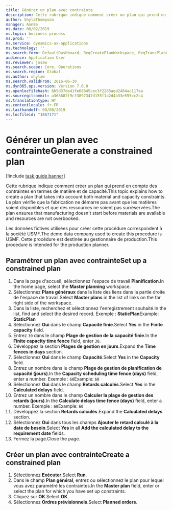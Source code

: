 ```yaml
---
title: Générer un plan avec contrainte
description: Cette rubrique indique comment créer un plan qui prend en compte des contraintes en termes de matière et de capacité.
author: ShylaThompson
manager: AnnBe
ms.date: 08/02/2019
ms.topic: business-process
ms.prod: ''
ms.service: dynamics-ax-applications
ms.technology: ''
ms.search.form: DefaultDashboard, ReqCreatePlanWorkspace, ReqTransPlanCard, ReqPlanSched
audience: Application User
ms.reviewer: josaw
ms.search.scope: Core, Operations
ms.search.region: Global
ms.author: shylaw
ms.search.validFrom: 2016-06-30
ms.dyn365.ops.version: Version 7.0.0
ms.openlocfilehash: 6b5d37de41fe68845cec3f2285aed2484ac117aa
ms.sourcegitcommit: a368682f9cf3897347d155f1a2d4b33e555cc2c4
ms.translationtype: HT
ms.contentlocale: fr-FR
ms.lasthandoff: 08/08/2019
ms.locfileid: "1867171"
---
```

# <a name="generate-a-constrained-plan"></a><span data-ttu-id="d52f1-103">Générer un plan avec contrainte</span><span class="sxs-lookup"><span data-stu-id="d52f1-103">Generate a constrained plan</span></span>

[!include [task guide banner](../../includes/task-guide-banner.md)]

<span data-ttu-id="d52f1-104">Cette rubrique indique comment créer un plan qui prend en compte des contraintes en termes de matière et de capacité.</span><span class="sxs-lookup"><span data-stu-id="d52f1-104">This topic explains how to create a plan that takes into account both material and capacity constraints.</span></span> <span data-ttu-id="d52f1-105">Le plan vérifie que la fabrication ne démarre pas avant que les matières soient disponibles et que des ressources ne soient pas surréservées.</span><span class="sxs-lookup"><span data-stu-id="d52f1-105">The plan ensures that manufacturing doesn't start before materials are available and resources are not overbooked.</span></span> 

<span data-ttu-id="d52f1-106">Les données fictives utilisées pour créer cette procédure correspondent à la société USMF.</span><span class="sxs-lookup"><span data-stu-id="d52f1-106">The demo data company used to create this procedure is USMF.</span></span> <span data-ttu-id="d52f1-107">Cette procédure est destinée au gestionnaire de production.</span><span class="sxs-lookup"><span data-stu-id="d52f1-107">This procedure is intended for the production planner.</span></span>


## <a name="set-up-a-constrained-plan"></a><span data-ttu-id="d52f1-108">Paramétrer un plan avec contrainte</span><span class="sxs-lookup"><span data-stu-id="d52f1-108">Set up a constrained plan</span></span>
1. <span data-ttu-id="d52f1-109">Dans la page d'accueil, sélectionnez l'espace de travail **Planification**.</span><span class="sxs-lookup"><span data-stu-id="d52f1-109">In the home page, select the **Master planning** workspace.</span></span>
2. <span data-ttu-id="d52f1-110">Sélectionnez **Plans généraux** dans la liste des liens dans la partie droite de l'espace de travail.</span><span class="sxs-lookup"><span data-stu-id="d52f1-110">Select **Master plans** in the list of links on the far right side of the workspace.</span></span>
3. <span data-ttu-id="d52f1-111">Dans la liste, recherchez et sélectionnez l'enregistrement souhaité.</span><span class="sxs-lookup"><span data-stu-id="d52f1-111">In the list, find and select the desired record.</span></span> <span data-ttu-id="d52f1-112">Exemple : **StaticPlan**</span><span class="sxs-lookup"><span data-stu-id="d52f1-112">Example: **StaticPlan**</span></span>  
4. <span data-ttu-id="d52f1-113">Sélectionnez **Oui** dans le champ **Capacité finie**.</span><span class="sxs-lookup"><span data-stu-id="d52f1-113">Select **Yes** in the **Finite capacity** field.</span></span>
5. <span data-ttu-id="d52f1-114">Entrez `30` dans le champ **Plage de gestion de la capacité finie**.</span><span class="sxs-lookup"><span data-stu-id="d52f1-114">In the **Finite capacity time fence** field, enter `30`.</span></span>
6. <span data-ttu-id="d52f1-115">Développez la section **Plages de gestion en jours**.</span><span class="sxs-lookup"><span data-stu-id="d52f1-115">Expand the **Time fences in days** section.</span></span>
7. <span data-ttu-id="d52f1-116">Sélectionnez **Oui** dans le champ **Capacité**.</span><span class="sxs-lookup"><span data-stu-id="d52f1-116">Select **Yes** in the **Capacity** field.</span></span>
8. <span data-ttu-id="d52f1-117">Entrez un nombre dans le champ **Plage de gestion de planification de capacité (jours)**.</span><span class="sxs-lookup"><span data-stu-id="d52f1-117">In the **Capacity scheduling time fence (days)** field, enter a number.</span></span> <span data-ttu-id="d52f1-118">Exemple : `60`</span><span class="sxs-lookup"><span data-stu-id="d52f1-118">Example: `60`</span></span>  
9. <span data-ttu-id="d52f1-119">Sélectionnez **Oui** dans le champ **Retards calculés**.</span><span class="sxs-lookup"><span data-stu-id="d52f1-119">Select **Yes** in the **Calculated delays** field.</span></span>
10. <span data-ttu-id="d52f1-120">Entrez un nombre dans le champ **Calculer la plage de gestion des retards (jours)**.</span><span class="sxs-lookup"><span data-stu-id="d52f1-120">In the **Calculate delays time fence (days)** field, enter a number.</span></span> <span data-ttu-id="d52f1-121">Exemple : `60`</span><span class="sxs-lookup"><span data-stu-id="d52f1-121">Example: `60`</span></span> 
11. <span data-ttu-id="d52f1-122">Développez la section **Retards calculés**.</span><span class="sxs-lookup"><span data-stu-id="d52f1-122">Expand the **Calculated delays** section.</span></span>
12. <span data-ttu-id="d52f1-123">Sélectionnez **Oui** dans tous les champs **Ajouter le retard calculé à la date de besoin**.</span><span class="sxs-lookup"><span data-stu-id="d52f1-123">Select **Yes** in all **Add the calculated delay to the requirement date** fields.</span></span>
13. <span data-ttu-id="d52f1-124">Fermez la page.</span><span class="sxs-lookup"><span data-stu-id="d52f1-124">Close the page.</span></span>

## <a name="create-a-constrained-plan"></a><span data-ttu-id="d52f1-125">Créer un plan avec contrainte</span><span class="sxs-lookup"><span data-stu-id="d52f1-125">Create a constrained plan</span></span>
1. <span data-ttu-id="d52f1-126">Sélectionnez **Exécuter**.</span><span class="sxs-lookup"><span data-stu-id="d52f1-126">Select **Run**.</span></span>
2. <span data-ttu-id="d52f1-127">Dans le champ **Plan général**, entrez ou sélectionnez le plan pour lequel vous avez paramétré les contraintes.</span><span class="sxs-lookup"><span data-stu-id="d52f1-127">In the **Master plan** field, enter or select the plan for which you have set up constraints.</span></span>  
3. <span data-ttu-id="d52f1-128">Cliquez sur **OK**.</span><span class="sxs-lookup"><span data-stu-id="d52f1-128">Select **OK**.</span></span>
4. <span data-ttu-id="d52f1-129">Sélectionnez **Ordres prévisionnels**.</span><span class="sxs-lookup"><span data-stu-id="d52f1-129">Select **Planned orders**.</span></span>

